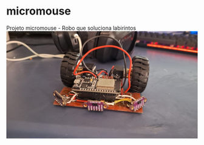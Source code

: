 # micromouse
Projeto micromouse - Robo que soluciona labirintos
![Micromouse](5dfb9e15-3502-43ea-b7e5-d470147b32e4.jpg)  
